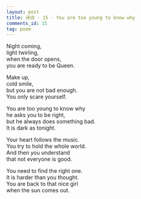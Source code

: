 ```yaml
---
layout: post
title: 诗词 · 15 · You are too young to know why
comments_id: 15
tag: poem
---
```


Night coming,<br />
light twirling,<br />
when the door opens,<br />
you are ready to be Queen.

Make up,<br />
cold smile,<br />
but you are not bad enough.<br />
You only scare yourself.

You are too young to know why<br />
he asks you to be right,<br />
but he always does something bad.<br />
It is dark as tonight.

Your heart follows the music.<br />
You try to hold the whole world.<br />
And then you understand<br />
that not everyone is good.

You need to find the right one.<br />
It is harder than you thought.<br />
You are back to that nice girl<br />
when the sun comes out.

